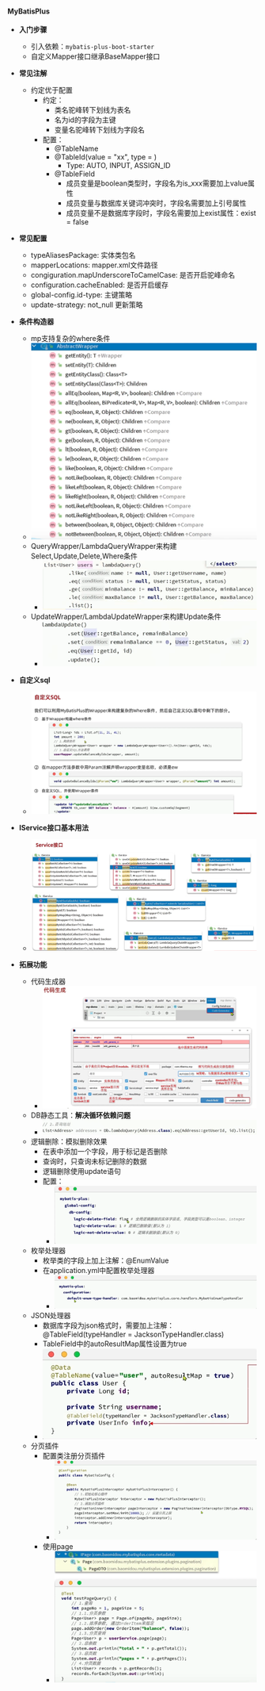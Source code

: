 #### MyBatisPlus
- **入门步骤**
  - 引入依赖：`mybatis-plus-boot-starter`
  - 自定义Mapper接口继承BaseMapper接口
- **常见注解**
  - 约定优于配置
    - 约定：
      - 类名驼峰转下划线为表名
      - 名为id的字段为主键
      - 变量名驼峰转下划线为字段名
    - 配置：
      - @TableName
      - @TableId(value = "xx", type = )
        - Type: AUTO, INPUT, ASSIGN_ID
      - @TableField
        - 成员变量是boolean类型时，字段名为is_xxx需要加上value属性
        - 成员变量与数据库关键词冲突时，字段名需要加上引号属性
        - 成员变量不是数据库字段时，字段名需要加上exist属性：exist = false
- **常见配置**
  - typeAliasesPackage: 实体类包名
  - mapperLocations: mapper.xml文件路径
  - congiguration.mapUnderscoreToCamelCase: 是否开启驼峰命名
  - configuration.cacheEnabled: 是否开启缓存
  - global-config.id-type: 主键策略
  - update-strategy: not_null 更新策略
- **条件构造器**
  - mp支持复杂的where条件
  - ![alt text](image.png)
  - QueryWrapper/LambdaQueryWrapper来构建Select,Update,Delete,Where条件
    - ![alt text](image-3.png)
  - UpdateWrapper/LambdaUpdateWrapper来构建Update条件
    - ![alt text](image-4.png)
- **自定义sql**
  - ![alt text](image-1.png)
- **IService接口基本用法**
  - ![alt text](image-2.png)

- **拓展功能**
  - 代码生成器
    - ![alt text](image-5.png)
  - DB静态工具：**解决循环依赖问题**
    - ![alt text](image-6.png)
  - 逻辑删除：模拟删除效果
    - 在表中添加一个字段，用于标记是否删除
    - 查询时，只查询未标记删除的数据
    - 逻辑删除使用update语句
    - 配置：
      - ![alt text](image-7.png)
  - 枚举处理器
    - 枚举类的字段上加上注解：@EnumValue
    - 在application.yml中配置枚举处理器
      - ![alt text](image-8.png)
  - JSON处理器
    - 数据库字段为json格式时，需要加上注解：@TableField(typeHandler = JacksonTypeHandler.class)
    - TableField中的autoResultMap属性设置为true
    - ![alt text](image-9.png)
  - 分页插件
    - 配置类注册分页插件
      - ![alt text](image-10.png)
    - 使用page
      - ![alt text](image-11.png)